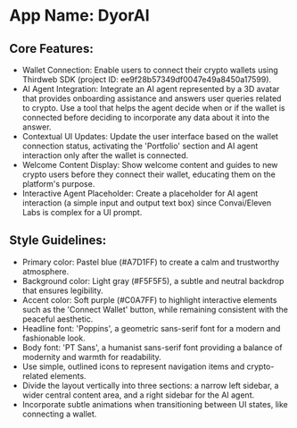 # **App Name**: DyorAI

## Core Features:

- Wallet Connection: Enable users to connect their crypto wallets using Thirdweb SDK (project ID: ee9f28b57349df0047e49a8450a17599).
- AI Agent Integration: Integrate an AI agent represented by a 3D avatar that provides onboarding assistance and answers user queries related to crypto. Use a tool that helps the agent decide when or if the wallet is connected before deciding to incorporate any data about it into the answer.
- Contextual UI Updates: Update the user interface based on the wallet connection status, activating the 'Portfolio' section and AI agent interaction only after the wallet is connected.
- Welcome Content Display: Show welcome content and guides to new crypto users before they connect their wallet, educating them on the platform's purpose.
- Interactive Agent Placeholder: Create a placeholder for AI agent interaction (a simple input and output text box) since Convai/Eleven Labs is complex for a UI prompt.

## Style Guidelines:

- Primary color: Pastel blue (#A7D1FF) to create a calm and trustworthy atmosphere.
- Background color: Light gray (#F5F5F5), a subtle and neutral backdrop that ensures legibility.
- Accent color: Soft purple (#C0A7FF) to highlight interactive elements such as the 'Connect Wallet' button, while remaining consistent with the peaceful aesthetic.
- Headline font: 'Poppins', a geometric sans-serif font for a modern and fashionable look.
- Body font: 'PT Sans', a humanist sans-serif font providing a balance of modernity and warmth for readability.
- Use simple, outlined icons to represent navigation items and crypto-related elements.
- Divide the layout vertically into three sections: a narrow left sidebar, a wider central content area, and a right sidebar for the AI agent.
- Incorporate subtle animations when transitioning between UI states, like connecting a wallet.
